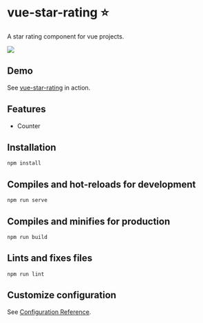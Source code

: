 # vue-star-rating :star: 
A star rating component for vue projects.

![](https://s6.gifyu.com/images/rating.gif)
 
 ## Demo
 
 See <a href="https://ramazanerikli.github.io/vue-star-rating/">vue-star-rating</a> in action.

## Features

  - Counter
 
## Installation
```
npm install
```

## Compiles and hot-reloads for development
```
npm run serve
```

## Compiles and minifies for production
```
npm run build
```

## Lints and fixes files
```
npm run lint
```

## Customize configuration
See [Configuration Reference](https://cli.vuejs.org/config/).
